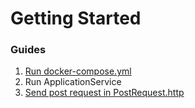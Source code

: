 # Getting Started

### Guides

1. [Run docker-compose.yml](docker-compose.yml)
2. Run ApplicationService
3. [Send post request in PostRequest.http](PostRequest.http)

